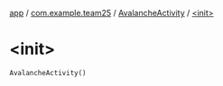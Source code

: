 [app](../../index.md) / [com.example.team25](../index.md) / [AvalancheActivity](index.md) / [&lt;init&gt;](./-init-.md)

# &lt;init&gt;

`AvalancheActivity()`